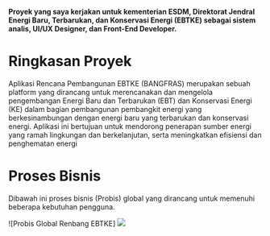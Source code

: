 **Proyek yang saya kerjakan untuk kementerian ESDM, Direktorat Jendral Energi Baru, Terbarukan, dan Konservasi Energi (EBTKE) sebagai sistem analis, UI/UX Designer, dan Front-End Developer.**

# Ringkasan Proyek

Aplikasi Rencana Pembangunan EBTKE (BANGFRAS) merupakan sebuah platform yang dirancang untuk merencanakan dan mengelola pengembangan Energi Baru dan Terbarukan (EBT) dan Konservasi Energi (KE) dalam bagian pembangunan pembangkit energi yang berkesinambungan dengan energi baru yang terbarukan dan konservasi energi. Aplikasi ini bertujuan untuk mendorong penerapan sumber energi yang ramah lingkungan dan berkelanjutan, serta meningkatkan efisiensi dan penghematan energi

# Proses Bisnis

Dibawah ini proses bisnis (Probis) global yang dirancang untuk memenuhi beberapa kebutuhan pengguna. 

![Probis Global Renbang EBTKE]
<img src="(https://drive.google.com/file/d/1BgaabHOAjrWUeQxxRp1IhsAp8lvZpAlp/view?usp=drive_link)"></img>
